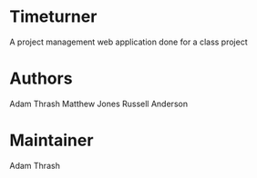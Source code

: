 Timeturner
==========

A project management web application done for a class project

Authors
==========
Adam Thrash
Matthew Jones
Russell Anderson

Maintainer
==========
Adam Thrash